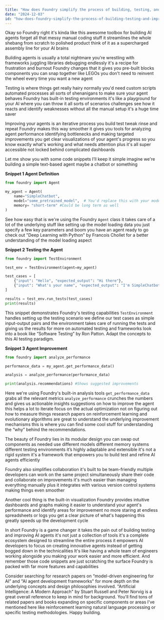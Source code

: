```yaml
---
title: "How does Foundry simplify the process of building, testing, and improving AI agents?"
date: "2024-12-03"
id: "how-does-foundry-simplify-the-process-of-building-testing-and-improving-ai-agents"
---
```


Okay so Foundry right  it's kinda like this awesome toolbox for building AI agents  forget all that messy manual coding stuff  it streamlines the whole shebang  from scratch to polished product  think of it as a supercharged assembly line for your AI brains

Building agents is usually a total nightmare you're wrestling with frameworks juggling libraries  debugging endlessly  it's a recipe for frustration and burnout  Foundry changes that  it gives you pre-built blocks components you can snap together like LEGOs  you don't need to reinvent the wheel every time you want a new agent

Testing is where things get really hairy normally  you'd need custom scripts automated processes  all sorts of shenanigans to make sure your agent behaves  Foundry has built-in testing environments  it's like a playground for your AI where you can throw it all sorts of scenarios challenges  see how it reacts  and identify weaknesses  without all the manual setup  it's a huge time saver

Improving your agents is an iterative process  you build test tweak rinse and repeat  Foundry makes this way smoother  it gives you tools for analyzing agent performance  identifying bottlenecks  and making targeted improvements  you get clear visualizations of your agent's progress  so you know exactly what's working and what needs attention  plus  it's all super accessible not locked behind complicated dashboards


Let me show you with some code snippets  I’ll keep it simple  imagine we're building a simple text-based agent  maybe a chatbot or something


**Snippet 1 Agent Definition**

```python
from foundry import Agent

my_agent = Agent(
    name="SimpleChatbot",
    model="some_pretrained_model",  # You'd replace this with your model
    memory= "short-term" #Could be long term as well
)
```

See how easy that is  we're using the Foundry `Agent` class  it takes care of a lot of the underlying stuff  like setting up the model loading data  you just specify a few key parameters  and boom  you have an agent ready to go  check out "Deep Learning with Python" by Francois Chollet for a better understanding of the model loading aspect


**Snippet 2  Testing the Agent**

```python
from foundry import TestEnvironment

test_env = TestEnvironment(agent=my_agent)

test_cases = [
    {"input": "Hello", "expected_output": "Hi there"},
    {"input": "What's your name", "expected_output": "I'm SimpleChatbot"},
]

results = test_env.run_tests(test_cases)
print(results)
```

This snippet demonstrates Foundry's testing capabilities   `TestEnvironment` handles setting up the testing scenario   we define our test cases as simple input-output pairs and the environment takes care of running the tests and giving us the results  for more on automated testing and frameworks look into a book like “Software Testing” by Ron Patton.  Adapt the concepts to this AI testing paradigm.


**Snippet 3 Agent Improvement**

```python
from foundry import analyze_performance

performance_data = my_agent.get_performance_data()

analysis = analyze_performance(performance_data)

print(analysis.recommendations) #Shows suggested improvements
```

Here  we're using Foundry's built-in analysis tools  `get_performance_data` grabs all the relevant metrics  `analyze_performance` crunches the numbers  and gives us actionable insights  suggestions on how to improve the agent  this helps a lot to iterate  focus on the actual optimization not on figuring out how to measure things  research papers on reinforcement learning and evolutionary algorithms are great to understand the underlying improvement mechanisms  this is where you can find some cool stuff for understanding the “why” behind the recommendations.


The beauty of Foundry lies in its modular design  you can swap out components as needed   use different models different memory systems different testing environments  it’s highly adaptable and extensible  it's not a rigid system  it's a framework that empowers you to build  test and refine AI agents efficiently


Foundry also simplifies collaboration  it's built to be team-friendly   multiple developers can work on the same project simultaneously  share their code and collaborate on improvements  it's much easier than managing everything manually  plus it integrates with various version control systems making things even smoother


Another cool thing is the built-in visualization  Foundry provides intuitive dashboards and graphs  making it easier to understand your agent's performance and identify areas for improvement  no more staring at endless spreadsheets or logs  you get a clear picture of what's happening  this greatly speeds up the development cycle


In short Foundry is a game changer  it takes the pain out of building testing and improving AI agents  it's not just a collection of tools  it's a complete ecosystem designed to streamline the entire process   it empowers AI developers to focus on creating innovative agents instead of getting bogged down in the technicalities  It's like having a whole team of engineers working alongside you  making your work easier and more efficient.  And remember  those code snippets are just scratching the surface  Foundry is packed with far more features and capabilities


Consider searching for research papers on “model-driven engineering for AI” and "AI agent development frameworks" for more depth on the underlying concepts and design philosophies involved.  "Artificial Intelligence: A Modern Approach" by Stuart Russell and Peter Norvig is a great overall reference to keep in mind for background. You'll find tons of related papers and books expanding on specific components or areas I've mentioned here  like reinforcement learning  natural language processing  or specific testing methodologies.  Happy building.
